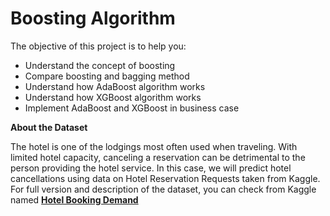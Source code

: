 # Boosting Algorithm

The objective of this project is to help you:
- Understand the concept of boosting
- Compare boosting and bagging method
- Understand how AdaBoost algorithm works
- Understand how XGBoost algorithm works
- Implement AdaBoost and XGBoost in business case

**About the Dataset**


The hotel is one of the lodgings most often used when traveling. With limited hotel capacity, canceling a reservation can be detrimental to the person providing the hotel service. In this case, we will predict hotel cancellations using data on Hotel Reservation Requests taken from Kaggle.
For full version and description of the dataset, you can check from Kaggle named [**Hotel Booking Demand**](https://www.kaggle.com/jessemostipak/hotel-booking-demand/)
